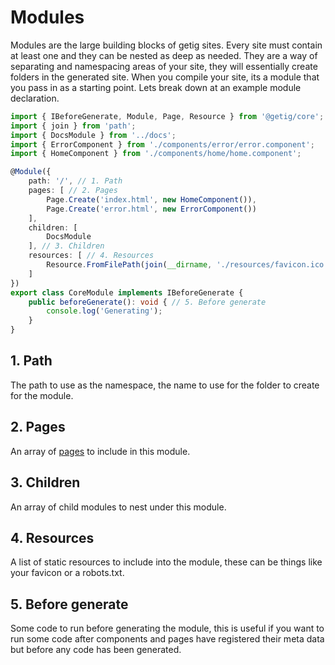 # Modules

Modules are the large building blocks of getig sites. Every site must contain at least one and they can be nested as deep as needed. They are a way of separating and namespacing areas of your site, they will essentially create folders in the generated site. When you compile your site, its a module that you pass in as a starting point. Lets break down at an example module declaration.

```typescript
import { IBeforeGenerate, Module, Page, Resource } from '@getig/core';
import { join } from 'path';
import { DocsModule } from '../docs';
import { ErrorComponent } from './components/error/error.component';
import { HomeComponent } from './components/home/home.component';

@Module({
    path: '/', // 1. Path
    pages: [ // 2. Pages
        Page.Create('index.html', new HomeComponent()),
        Page.Create('error.html', new ErrorComponent())
    ],
    children: [
        DocsModule
    ], // 3. Children
    resources: [ // 4. Resources
        Resource.FromFilePath(join(__dirname, './resources/favicon.ico'), './favicon.ico')
    ]
})
export class CoreModule implements IBeforeGenerate {
    public beforeGenerate(): void { // 5. Before generate
        console.log('Generating');
    }
}
```

## 1. Path

The path to use as the namespace, the name to use for the folder to create for the module.

## 2. Pages

An array of [pages](./pages.html) to include in this module.

## 3. Children

An array of child modules to nest under this module.

## 4. Resources

A list of static resources to include into the module, these can be things like your favicon or a robots.txt.

## 5. Before generate

Some code to run before generating the module, this is useful if you want to run some code after components and pages have registered their meta data but before any code has been generated.
